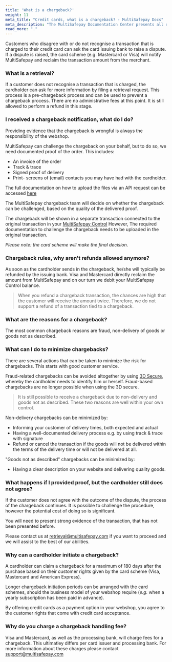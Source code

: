```yaml
---
title: 'What is a chargeback?'
weight: 11
meta_title: "Credit cards, what is a chargeback? - MultiSafepay Docs"
meta_description: "The MultiSafepay Documentation Center presents all relevant information about our Plugins and API. You can also find support pages for payment methods, tools and general questions as well as the contact details of our Support and Integration Teams."
read_more: "."
---
```



Customers who disagree with or do not recognise a transaction that is charged to their credit card can ask the card issuing bank to raise a dispute. If a dispute is raised, the card scheme (e.g. Mastercard or Visa) will notify MultiSafepay and reclaim the transaction amount from the merchant.

### What is a retrieval?

If a customer does not recognise a transaction that is charged, the cardholder can ask for more information by filing a retrieval request. This process is a pre-chargeback process and can be used to prevent a chargeback process. There are no administrative fees at this point. It is still allowed to perform a refund in this stage.

### I received a chargeback notification, what do I do?

Providing evidence that the chargeback is wrongful is always the responsibility of the webshop.

MultiSafepay can challenge the chargeback on your behalf, but to do so, we need documented proof of the order. This includes:

* An invoice of the order
* Track & trace
* Signed proof of delivery
* Print- screens of (email) contacts you may have had with the cardholder.

The full documentation on how to upload the files via an API request can be accessed [here](/api/#chargeback)

The MultiSafepay chargeback team will decide on whether the chargeback can be challenged, based on the quality of the delivered proof.

The chargeback will be shown in a separate transaction connected to the original transaction in your [MultiSafepay Control](https://merchant.multisafepay.com) However, The required documentation to challenge the chargeback needs to be uploaded in the original transaction.

_Please note: the card scheme will make the final decision_.

### Chargeback rules, why aren't refunds allowed anymore?

As soon as the cardholder sends in the chargeback, he/she will typically be refunded by the issuing bank.
Visa and Mastercard directly reclaim the amount from MultiSafepay and on our turn we debit your MultiSafepay Control balance.

> When you refund a chargeback transaction, the chances are high that the customer will receive the amount twice. Therefore, we do not support a refund of a transaction tied to a chargeback.

### What are the reasons for a chargeback?

The most common chargeback reasons are fraud, non-delivery of goods or goods not as described.

### What can I do to minimize chargebacks?

There are several actions that can be taken to minimize the risk for chargebacks. This starts with good customer service.

Fraud-related chargebacks can be avoided altogether by using [3D Secure](/faq/general/what-is-3d-secure), whereby the cardholder needs to identify him or herself. Fraud-based chargebacks are no longer possible when using the 3D secure.

>It is still possible to receive a chargeback due to non-delivery and goods not as described.
These two reasons are well within your own control.

Non-delivery chargebacks can be minimized by:

* Informing your customer of delivery times, both expected and actual
* Having a well-documented delivery process e.g. by using track & trace with signature
* Refund or cancel the transaction if the goods will not be delivered within the terms of the delivery time or will not be delivered at all.

"Goods not as described" chargebacks can be minimized by:

* Having a clear description on your website and delivering quality goods.

### What happens if I provided proof, but the cardholder still does not agree?

If the customer does not agree with the outcome of the dispute, the process of the chargeback continues. It is possible to challenge the procedure, however the potential cost of doing so is significant.

You will need to present strong evidence of the transaction, that has not been presented before.

Please contact us at <retrieval@multisafepay.com> if you want to proceed and we will assist to the best of our abilities.

### Why can a cardholder initiate a chargeback?

A cardholder can claim a chargeback for a maximum of 180 days after the purchase based on their customer rights given by the card scheme (Visa, Mastercard and American Express).

Longer chargeback initiation periods can be arranged with the card schemes, should the business model of your webshop require (_e.g._ when a yearly subscription has been paid in advance).

By offering credit cards as a payment option in your webshop, you agree to the customer rights that come with credit card acceptance.

### Why do you charge a chargeback handling fee?

Visa and Mastercard, as well as the processing bank, will charge fees for a chargeback. This ultimatley differs per card issuer and processing bank. For more information about these charges please contact <support@multisafepay.com>
